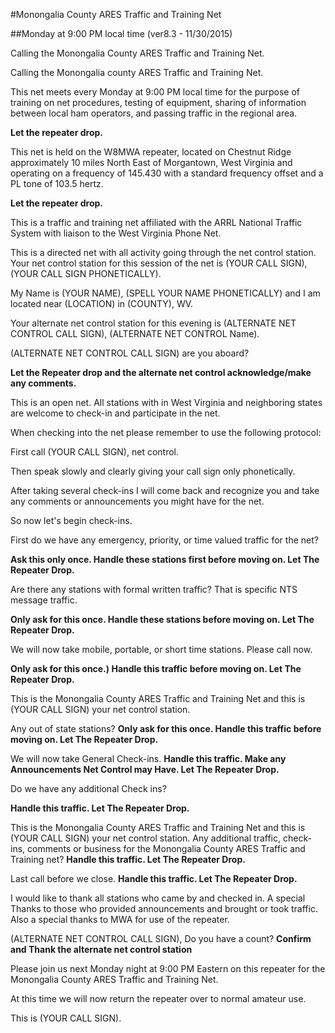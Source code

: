 #Monongalia County ARES Traffic and Training Net

##Monday at 9:00 PM local time (ver8.3 - 11/30/2015)

Calling the Monongalia County ARES Traffic and Training Net.

Calling the Monongalia county ARES Traffic and Training Net.

This net meets every Monday at 9:00 PM local time for the purpose of training on net procedures, testing of equipment, sharing of information between local ham operators, and passing traffic in the regional area.

**Let the repeater drop.**

This net is held on the W8MWA repeater, located on Chestnut Ridge approximately 10 miles North East of Morgantown, West Virginia and operating on a frequency of 145.430 with a standard frequency offset and a PL tone of 103.5 hertz.

**Let the repeater drop.**

This is a traffic and training net affiliated with the ARRL National Traffic System with liaison to the West Virginia Phone Net.

This is a directed net with all activity going through the net control station.  Your net control station for this session of the net is (YOUR CALL SIGN),(YOUR CALL SIGN PHONETICALLY).

My Name is (YOUR NAME), (SPELL YOUR NAME PHONETICALLY) and I am located near (LOCATION) in (COUNTY), WV.

Your alternate net control station for this evening is (ALTERNATE NET CONTROL CALL SIGN), (ALTERNATE NET CONTROL Name).

(ALTERNATE NET CONTROL CALL SIGN) are you aboard?

**Let the Repeater drop and the alternate net control acknowledge/make any comments.**

This is an open net.  All stations with in West Virginia and neighboring states are welcome to check-in and participate in the net.

When checking into the net please remember to use the following protocol:

First call (YOUR CALL SIGN), net control.

Then speak slowly and clearly giving your call sign only phonetically.

After taking several check-ins I will come back and recognize you and take any comments or announcements you might have for the net.


So now let's begin check-ins.

First do we have any emergency, priority, or time valued traffic for the net?

**Ask this only once.
Handle these stations first before moving on.
Let The Repeater Drop.**

Are there any stations with formal written traffic?  That is specific NTS message traffic.

**Only ask for this once.
Handle these stations before moving on.
Let The Repeater Drop.**

We will now take mobile, portable, or short time stations.  Please call now.

**Only ask for this once.)
Handle this traffic before moving on.
Let The Repeater Drop.**

This is the Monongalia County ARES Traffic and Training Net and this is (YOUR CALL SIGN) your net control station.

Any out of state stations?
**Only ask for this once.
Handle this traffic before moving on.
Let The Repeater Drop.**

We will now take General Check-ins.
**Handle this traffic.
Make any Announcements Net Control may Have.
Let The Repeater Drop.**

Do we have any additional Check ins?

**Handle this traffic.
Let The Repeater Drop.**

This is the Monongalia County ARES Traffic and Training Net and this is (YOUR CALL SIGN) your net control station.
Any additional traffic, check-ins, comments or business for the Monongalia County ARES Traffic and Training net?
**Handle this traffic.
Let The Repeater Drop.**

Last call before we close.
**Handle this traffic.
Let The Repeater Drop.**

I would like to thank all stations who came by and checked in.  A special Thanks to those who provided announcements and brought or took traffic.  Also a special thanks to MWA for use of the repeater.

(ALTERNATE NET CONTROL CALL SIGN), Do you have a count?
**Confirm and Thank the alternate net control station**

Please join us next Monday night at 9:00 PM Eastern on this repeater for the Monongalia County ARES Traffic and Training Net.

At this time we will now return the repeater over to normal amateur use.

This is (YOUR CALL SIGN).

